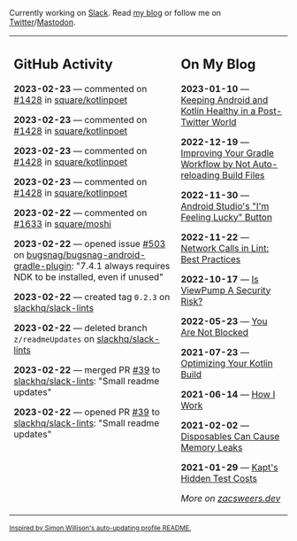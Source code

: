 Currently working on [Slack](https://slack.com/). Read [my blog](https://zacsweers.dev/) or follow me on [Twitter](https://twitter.com/ZacSweers)/[Mastodon](https://hachyderm.io/@ZacSweers).

<table><tr><td valign="top" width="60%">

## GitHub Activity
<!-- githubActivity starts -->
**2023-02-23** — commented on [#1428](https://github.com/square/kotlinpoet/pull/1428#issuecomment-1441234356) in [square/kotlinpoet](https://github.com/square/kotlinpoet)

**2023-02-23** — commented on [#1428](https://github.com/square/kotlinpoet/pull/1428#issuecomment-1441228636) in [square/kotlinpoet](https://github.com/square/kotlinpoet)

**2023-02-23** — commented on [#1428](https://github.com/square/kotlinpoet/pull/1428#issuecomment-1441227290) in [square/kotlinpoet](https://github.com/square/kotlinpoet)

**2023-02-23** — commented on [#1428](https://github.com/square/kotlinpoet/pull/1428#issuecomment-1441226049) in [square/kotlinpoet](https://github.com/square/kotlinpoet)

**2023-02-22** — commented on [#1633](https://github.com/square/moshi/issues/1633#issuecomment-1441190689) in [square/moshi](https://github.com/square/moshi)

**2023-02-22** — opened issue [#503](https://github.com/bugsnag/bugsnag-android-gradle-plugin/issues/503) on [bugsnag/bugsnag-android-gradle-plugin](https://github.com/bugsnag/bugsnag-android-gradle-plugin): "7.4.1 always requires NDK to be installed, even if unused"

**2023-02-22** — created tag `0.2.3` on [slackhq/slack-lints](https://github.com/slackhq/slack-lints)

**2023-02-22** — deleted branch `z/readmeUpdates` on [slackhq/slack-lints](https://github.com/slackhq/slack-lints)

**2023-02-22** — merged PR [#39](https://github.com/slackhq/slack-lints/pull/39) to [slackhq/slack-lints](https://github.com/slackhq/slack-lints): "Small readme updates"

**2023-02-22** — opened PR [#39](https://github.com/slackhq/slack-lints/pull/39) to [slackhq/slack-lints](https://github.com/slackhq/slack-lints): "Small readme updates"
<!-- githubActivity ends -->
</td><td valign="top" width="40%">

## On My Blog
<!-- blog starts -->
**2023-01-10** — [Keeping Android and Kotlin Healthy in a Post-Twitter World](https://www.zacsweers.dev/keeping-android-healthy/)

**2022-12-19** — [Improving Your Gradle Workflow by Not Auto-reloading Build Files](https://www.zacsweers.dev/improving-your-workflow-by-not-auto-reloading-build-files/)

**2022-11-30** — [Android Studio's "I'm Feeling Lucky" Button](https://www.zacsweers.dev/android-studios-im-feeling-lucky-button/)

**2022-11-22** — [Network Calls in Lint: Best Practices](https://www.zacsweers.dev/network-calls-in-lint-best-practices/)

**2022-10-17** — [Is ViewPump A Security Risk?](https://www.zacsweers.dev/is-viewpump-a-security-risk/)

**2022-05-23** — [You Are Not Blocked](https://www.zacsweers.dev/you-are-not-blocked/)

**2021-07-23** — [Optimizing Your Kotlin Build](https://www.zacsweers.dev/optimizing-your-kotlin-build/)

**2021-06-14** — [How I Work](https://www.zacsweers.dev/how-i-work/)

**2021-02-02** — [Disposables Can Cause Memory Leaks](https://www.zacsweers.dev/disposables-can-cause-memory-leaks/)

**2021-01-29** — [Kapt's Hidden Test Costs](https://www.zacsweers.dev/kapts-hidden-test-costs/)
<!-- blog ends -->
_More on [zacsweers.dev](https://zacsweers.dev/)_
</td></tr></table>

<sub><a href="https://simonwillison.net/2020/Jul/10/self-updating-profile-readme/">Inspired by Simon Willison's auto-updating profile README.</a></sub>